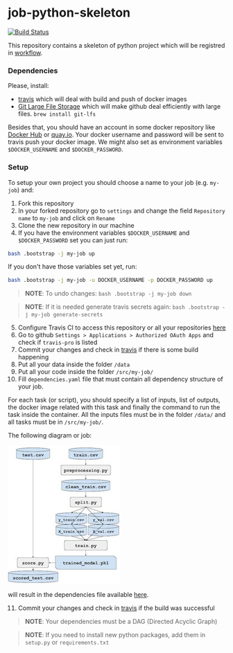 # job-python-skeleton

[![Build Status](http://img.shields.io/travis/liabifano/ml-aws.svg?style=flat)](https://travis-ci.com/project-workflow-kubernetes/job-python-skeleton)

This repository contains a skeleton of python project which will be registred in [workflow](https://github.com/project-workflow-kubernetes/workflow-controler).

### Dependencies

Please, install:
- [travis](https://github.com/travis-ci/travis.rb#installation) which will deal with build and push of docker images
- [Git Large File Storage](https://git-lfs.github.com/) which will make github deal efficiently with large files. `brew install git-lfs`

Besides that, you should have an account in some docker repository like [Docker Hub](https://hub.docker.com/) or [quay.io](https://quay.io/). Your docker username and password will be sent to travis push your docker image. We might also set as environment variables `$DOCKER_USERNAME` and `$DOCKER_PASSWORD`.


### Setup
To setup your own project you should choose a name to your job (e.g. `my-job`) and:

1. Fork this repository
2. In your forked repository go to `settings` and change the field `Repository name` to `my-job` and click on `Rename`
3. Clone the new repository in our machine
4. If you have the environment variables `$DOCKER_USERNAME` and `$DOCKER_PASSWORD` set you can just run:
```bash
bash .bootstrap -j my-job up
```
If you don't have those variables set yet, run:
```bash
bash .bootstrap -j my-job -u DOCKER_USERNAME -p DOCKER_PASSWORD up
```

> **NOTE**: To undo changes: `bash .bootstrap -j my-job down`

> **NOTE**: If it is needed generate travis secrets again: `bash .bootstrap -j my-job generate-secrets`

5. Configure Travis CI to access this repository or all your repositories [here](https://github.com/apps/travis-ci)
6. Go to github `Settings > Applications > Authorized OAuth Apps` and check if `travis-pro` is listed
7. Commit your changes and check in [travis](https://travis-ci.com/) if there is some build happening
8. Put all your data inside the folder `/data`
9. Put all your code inside the folder `/src/my-job/`
10. Fill `dependencies.yaml` file that must contain all dependency structure of your job.

For each task (or script), you should specify a list of inputs, list of outputs, the docker image related with this task and finally the command to run the task inside the container. All the inputs files must be in the folder `/data/` and all tasks must be in `/src/my-job/`.

The following diagram or job:

![dag|100x100,50%](images/DAG-job-python.jpg)

will result in the dependencies file available [here](https://github.com/project-workflow-kubernetes/job-python/blob/master/dependencies.yaml).

11. Commit your changes and check in [travis](https://travis-ci.com/) if the build was successful


> **NOTE**: Your dependencies must be a DAG (Directed Acyclic Graph)

> **NOTE**: If you need to install new python packages, add them in `setup.py` or `requirements.txt`
